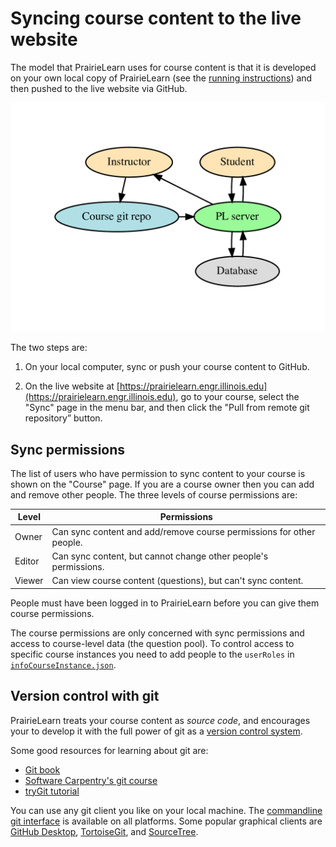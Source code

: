 
# Syncing course content to the live website

The model that PrairieLearn uses for course content is that it is developed on your own local copy of PrairieLearn (see the [running instructions](running.md)) and then pushed to the live website via GitHub.

![High level system structure](high-level.png)

The two steps are:

1. On your local computer, sync or push your course content to GitHub.

2. On the live website at [https://prairielearn.engr.illinois.edu](https://prairielearn.engr.illinois.edu), go to your course, select the "Sync" page in the menu bar, and then click the "Pull from remote git repository” button.

## Sync permissions

The list of users who have permission to sync content to your course is shown on the "Course" page. If you are a course owner then you can add and remove other people. The three levels of course permissions are:

Level | Permissions
--- | ---
Owner | Can sync content and add/remove course permissions for other people.
Editor | Can sync content, but cannot change other people's permissions.
Viewer | Can view course content (questions), but can't sync content.

People must have been logged in to PrairieLearn before you can give them course permissions.

The course permissions are only concerned with sync permissions and access to course-level data (the question pool). To control access to specific course instances you need to add people to the `userRoles` in [`infoCourseInstance.json`](courseInstance.md).

## Version control with git

PrairieLearn treats your course content as *source code*, and encourages your to develop it with the full power of git as a [version control system](https://en.wikipedia.org/wiki/Version_control).

Some good resources for learning about git are:

* [Git book](https://git-scm.com/book/en/v2)
* [Software Carpentry's git course](https://swcarpentry.github.io/git-novice/)
* [tryGit tutorial](https://try.github.io/)

You can use any git client you like on your local machine. The [commandline git interface](https://git-scm.com/downloads) is available on all platforms. Some popular graphical clients are [GitHub Desktop](https://desktop.github.com), [TortoiseGit](https://tortoisegit.org), and [SourceTree](https://www.sourcetreeapp.com).
